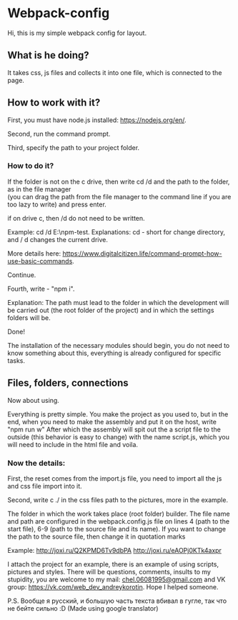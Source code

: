 # Webpack-config

Hi, this is my simple webpack config for layout.

<h2>What is he doing?</h2>

It takes css, js files and collects it into one file, which is connected to the page.

<h2>How to work with it?</h2>

First, you must have node.js installed: https://nodejs.org/en/.

Second, run the command prompt.

Third, specify the path to your project folder.
  
    
<h3>How to do it?</h3>

If the folder is not on the c drive, then write cd /d and the path to the folder, as in the file manager <br>
(you can drag the path from the file manager to the command line if you are too lazy to write) and press enter.

if on drive c, then /d do not need to be written.

Example: cd /d E:\npm-test.
Explanations: cd - short for change directory, and / d changes the current drive.

More details here:
https://www.digitalcitizen.life/command-prompt-how-use-basic-commands.

Continue.

Fourth, write - "npm i".

Explanation: The path must lead to the folder in which the development will be carried out (the root folder of the project) and in which the settings folders will be.

Done!

The installation of the necessary modules should begin, you do not need to know something about this, everything is already configured for specific tasks.

<h2>Files, folders, connections</h2>

Now about using.

Everything is pretty simple. You make the project as you used to, but in the end, when you need to make the assembly and put it on the host, write "npm run w" After which the assembly will spit out the 
a script file to the outside (this behavior is easy to change) with the name script.js, which you will need to include in the html file and voila.

<h3>Now the details:</h3>

First, the reset comes from the import.js file, you need to import all the js and css file import into it.

Second, write c ./ in the css files path to the pictures, more in the example.

The folder in which the work takes place (root folder) builder. The file name and path are configured in the webpack.config.js file
on lines 4 (path to the start file), 6-9 (path to the source file and its name). If you want to change the path to the source file, then change it in quotation marks

Example: 
http://joxi.ru/Q2KPMD6Tv9dbPA
http://joxi.ru/eAOPj0KTk4axpr

I attach the project for an example, there is an example of using scripts, pictures and styles. There will be questions, comments, insults to my stupidity, you are welcome to my mail: chel.06081995@gmail.com and VK group: https://vk.com/web_dev_andreykorotin. Hope I helped someone.

P.S. Вообще я русский, и большую часть текста вбивал в гугле, так что не бейте сильно :D (Made using google translator)
